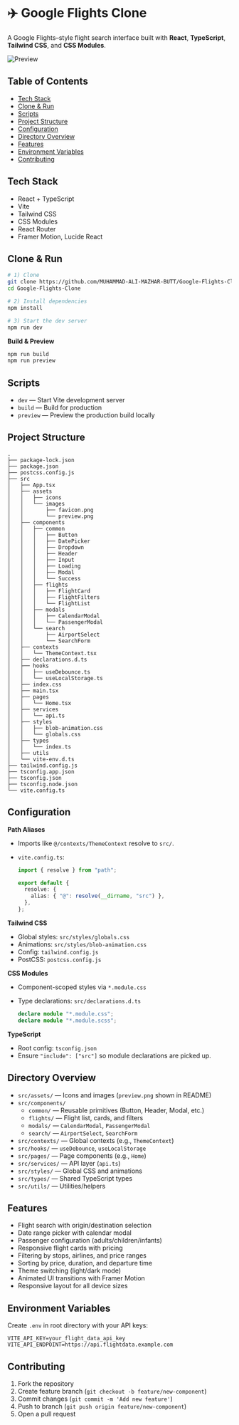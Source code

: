 # ✈️ Google Flights Clone

A Google Flights–style flight search interface built with **React**, **TypeScript**, **Tailwind CSS**, and **CSS Modules**.

![Preview](./src/assets/images/preview.png)

## Table of Contents

- [Tech Stack](#tech-stack)
- [Clone & Run](#clone--run)
- [Scripts](#scripts)
- [Project Structure](#project-structure)
- [Configuration](#configuration)
- [Directory Overview](#directory-overview)
- [Features](#features)
- [Environment Variables](#environment-variables)
- [Contributing](#contributing)

## Tech Stack

- React + TypeScript
- Vite
- Tailwind CSS
- CSS Modules
- React Router
- Framer Motion, Lucide React

## Clone & Run

```bash
# 1) Clone
git clone https://github.com/MUHAMMAD-ALI-MAZHAR-BUTT/Google-Flights-Clone.git
cd Google-Flights-Clone

# 2) Install dependencies
npm install

# 3) Start the dev server
npm run dev
```

**Build & Preview**

```bash
npm run build
npm run preview
```

## Scripts

- `dev` — Start Vite development server
- `build` — Build for production
- `preview` — Preview the production build locally

## Project Structure

```text
.
├── package-lock.json
├── package.json
├── postcss.config.js
├── src
│   ├── App.tsx
│   ├── assets
│   │   ├── icons
│   │   └── images
│   │       ├── favicon.png
│   │       └── preview.png
│   ├── components
│   │   ├── common
│   │   │   ├── Button
│   │   │   ├── DatePicker
│   │   │   ├── Dropdown
│   │   │   ├── Header
│   │   │   ├── Input
│   │   │   ├── Loading
│   │   │   ├── Modal
│   │   │   └── Success
│   │   ├── flights
│   │   │   ├── FlightCard
│   │   │   ├── FlightFilters
│   │   │   └── FlightList
│   │   ├── modals
│   │   │   ├── CalendarModal
│   │   │   └── PassengerModal
│   │   └── search
│   │       ├── AirportSelect
│   │       └── SearchForm
│   ├── contexts
│   │   └── ThemeContext.tsx
│   ├── declarations.d.ts
│   ├── hooks
│   │   ├── useDebounce.ts
│   │   └── useLocalStorage.ts
│   ├── index.css
│   ├── main.tsx
│   ├── pages
│   │   └── Home.tsx
│   ├── services
│   │   └── api.ts
│   ├── styles
│   │   ├── blob-animation.css
│   │   └── globals.css
│   ├── types
│   │   └── index.ts
│   ├── utils
│   └── vite-env.d.ts
├── tailwind.config.js
├── tsconfig.app.json
├── tsconfig.json
├── tsconfig.node.json
└── vite.config.ts
```

## Configuration

**Path Aliases**

- Imports like `@/contexts/ThemeContext` resolve to `src/`.
- `vite.config.ts`:

  ```ts
  import { resolve } from "path";

  export default {
    resolve: {
      alias: { "@": resolve(__dirname, "src") },
    },
  };
  ```

**Tailwind CSS**

- Global styles: `src/styles/globals.css`
- Animations: `src/styles/blob-animation.css`
- Config: `tailwind.config.js`
- PostCSS: `postcss.config.js`

**CSS Modules**

- Component-scoped styles via `*.module.css`
- Type declarations: `src/declarations.d.ts`

  ```ts
  declare module "*.module.css";
  declare module "*.module.scss";
  ```

**TypeScript**

- Root config: `tsconfig.json`
- Ensure `"include": ["src"]` so module declarations are picked up.

## Directory Overview

- `src/assets/` — Icons and images (`preview.png` shown in README)
- `src/components/`
  - `common/` — Reusable primitives (Button, Header, Modal, etc.)
  - `flights/` — Flight list, cards, and filters
  - `modals/` — `CalendarModal`, `PassengerModal`
  - `search/` — `AirportSelect`, `SearchForm`
- `src/contexts/` — Global contexts (e.g., `ThemeContext`)
- `src/hooks/` — `useDebounce`, `useLocalStorage`
- `src/pages/` — Page components (e.g., `Home`)
- `src/services/` — API layer (`api.ts`)
- `src/styles/` — Global CSS and animations
- `src/types/` — Shared TypeScript types
- `src/utils/` — Utilities/helpers

## Features

- Flight search with origin/destination selection
- Date range picker with calendar modal
- Passenger configuration (adults/children/infants)
- Responsive flight cards with pricing
- Filtering by stops, airlines, and price ranges
- Sorting by price, duration, and departure time
- Theme switching (light/dark mode)
- Animated UI transitions with Framer Motion
- Responsive layout for all device sizes

## Environment Variables

Create `.env` in root directory with your API keys:

```env
VITE_API_KEY=your_flight_data_api_key
VITE_API_ENDPOINT=https://api.flightdata.example.com
```

## Contributing

1. Fork the repository
2. Create feature branch (`git checkout -b feature/new-component`)
3. Commit changes (`git commit -m 'Add new feature'`)
4. Push to branch (`git push origin feature/new-component`)
5. Open a pull request
